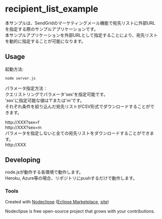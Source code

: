 # recipient_list_example

本サンプルは、SendGridのマーケティングメール機能で宛先リストに外部URLを指定する際のサンプルアプリケーションです。  
本サンプルアプリケーションを外部URLとして指定することにより、宛先リストを動的に指定することが可能になります。  

## Usage

起動方法:    
```bash
node server.js
```
パラメータ指定方法：  
クエリストリングでパラメータ'sex'を指定可能です。  
'sex'に指定可能な値は'f'または'm'です。  
それぞれ条件を絞り込んだ宛先リストがCSV形式でダウンロードすることができます。  

http://XXX?sex=f  
http://XXX?sex=m  
パラメータを指定しないと全ての宛先リストをダウンロードすることができます。  
http://XXX  

## Developing

node.jsが動作する各環境で動作します。  
Heroku, Azure等の場合、リポジトリにpushするだけで動作します。  

### Tools

Created with [Nodeclipse](https://github.com/Nodeclipse/nodeclipse-1)
 ([Eclipse Marketplace](http://marketplace.eclipse.org/content/nodeclipse), [site](http://www.nodeclipse.org))   

Nodeclipse is free open-source project that grows with your contributions.
